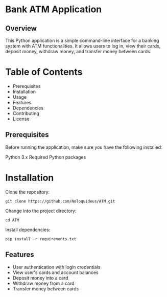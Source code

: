 # Bank ATM Application
## Overview
This Python application is a simple command-line interface for a banking system with ATM functionalities. It allows users to log in, view their cards, deposit money, withdraw money, and transfer money between cards.

# Table of Contents
- Prerequisites
- Installation
- Usage
- Features
- Dependencies
- Contributing
- License

## Prerequisites
Before running the application, make sure you have the following installed:

Python 3.x
Required Python packages

# Installation
Clone the repository:
```
git clone https://github.com/Noloquideus/ATM.git
```
Change into the project directory:
```
cd ATM
```
Install dependencies:
```
pip install -r requirements.txt
```

## Features
- User authentication with login credentials
- View user's cards and account balances
- Deposit money into a card
- Withdraw money from a card
- Transfer money between cards